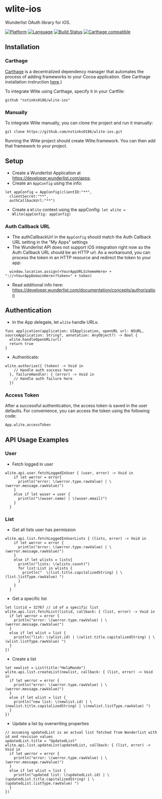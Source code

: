 wlite-ios
===========

Wunderlist OAuth library for iOS.

[![Platform](http://img.shields.io/badge/platform-ios-blue.svg?style=flat)](https://developer.apple.com/iphone/index.action) [![Language](http://img.shields.io/badge/language-swift-brightgreen.svg?style=flat
)](https://developer.apple.com/swift) [![Build Status](https://travis-ci.org/nstinks0186/wlite-ios.svg?branch=master)](https://travis-ci.org/nstinks0186/wlite-ios) [![Carthage compatible](https://img.shields.io/badge/Carthage-compatible-4BC51D.svg?style=flat)](https://github.com/Carthage/Carthage)

## Installation

### Carthage 

[Carthage](https://github.com/Carthage/Carthage) is a decentralized dependency manager that automates the process of adding frameworks to your Cocoa application. (See Carthage installation instruction [here](https://github.com/Carthage/Carthage#installing-carthage).)

To integrate Wlite using Carthage, specify it in your Cartfile:
```
github "nstinks0186/wlite-ios"
```

### Manually

To integrate Wlite manually, you can clone the project and run it manually:
```
git clone https://github.com/nstinks0186/wlite-ios.git
```

Running the Wlite project should create Wlite.framework. You can then add that framework to your project.

## Setup

* Create a Wunderlist Application at https://developer.wunderlist.com/apps. 
* Create an `AppConfig` using the info:
```
let appConfig = AppConfig(clientID:"**",
  clientSecret:"**",
  authCallbackUrl:"**")
```
* Create a `Wlite` context using the appConfig: `let wlite = Wlite(appConfig: appConfig)`

### Auth Callback URL

* The authCallbackUrl in the `AppConfig` should match the Auth Callback URL setting in the "My Apps" settings
* The Wunderlist API does not support iOS integration right now so the Auth Callback URL should be an HTTP url. As a workaround, you can process the token in an HTTP resource and redirect the token to your app:
```
  window.location.assign(<YourAppURLSchemeHere> + "://<YourAppDomainHere>?token=" + token)
```
* Read additional info here: https://developer.wunderlist.com/documentation/concepts/authorization

## Authentication

* In the App delegate, let `wlite` handle URLs:
```
func application(application: UIApplication, openURL url: NSURL, sourceApplication: String?, annotation: AnyObject?) -> Bool {
  wlite.handleOpenURL(url)
  return true
}
```
* Authenticate:
```
wlite.authorize({ (token) -> Void in
    // Handle auth success here
  }, failureHandler: { (error) -> Void in
    // Handle auth failure here
  })
```

### Access Token

After a successful authentication, the access token is saved in the user defaults. For convenience, you can access the token using the following code:
```
App.wlite.accessToken
```

## API Usage Examples

### User 

* Fetch logged in user
```
wlite.api.user.fetchLoggedInUser { (user, error) -> Void in
    if let werror = error{
      println("error: \(werror.type.rawValue) | \(werror.message.rawValue)")
    }
    else if let wuser = user {
      println("\(wuser.name) | \(wuser.email)")
    }
  }
```

### List

* Get all lists user has permission
```
wlite.api.list.fetchLoggedInUserLists { (lists, error) -> Void in
    if let werror = error {
      println("error: \(werror.type.rawValue) | \(werror.message.rawValue)")
    }
    else if let wlists = lists{
      println("lists: \(wlists.count)")
      for list:List in wlists {
        println("  \(list.title.capitalizedString) | \(list.listType.rawValue) ")
      }
    }
  }
```
* Get a specific list
```
let listid = 32767 // id of a specific list
wlite.api.list.fetchList(listid, callback: { (list, error) -> Void in
  if let werror = error {
    println("error: \(werror.type.rawValue) | \(werror.message.rawValue)")
  }
  else if let wlist = list {
    println("list: \(wlist.id) | \(wlist.title.capitalizedString) | \(wlist.listType.rawValue) ")
  }
})
```
* Create a list
```
let newlist = List(title:"HolaMundo")
wlite.api.list.createList(newlist, callback: { (list, error) -> Void in
  if let werror = error {
    println("error: \(werror.type.rawValue) | \(werror.message.rawValue)")
  }
  else if let wlist = list {
    println("new list: \(newlist.id) | \(newlist.title.capitalizedString) | \(newlist.listType.rawValue) ")
  }
})
```
* Update a list by overwriting properties
```
// assuming updatedList is an actual list fetched from Wunderlist with id and revision values
updatedList.title = "UpdatedList"
wlite.api.list.updateList(updatedList, callback: { (list, error) -> Void in
  if let werror = error {
    println("error: \(werror.type.rawValue) | \(werror.message.rawValue)")
  }
  else if let wlist = list {
    println("updated list: \(updatedList.id) | \(updatedList.title.capitalizedString) | \(updatedList.listType.rawValue) ")
  }
})
```

